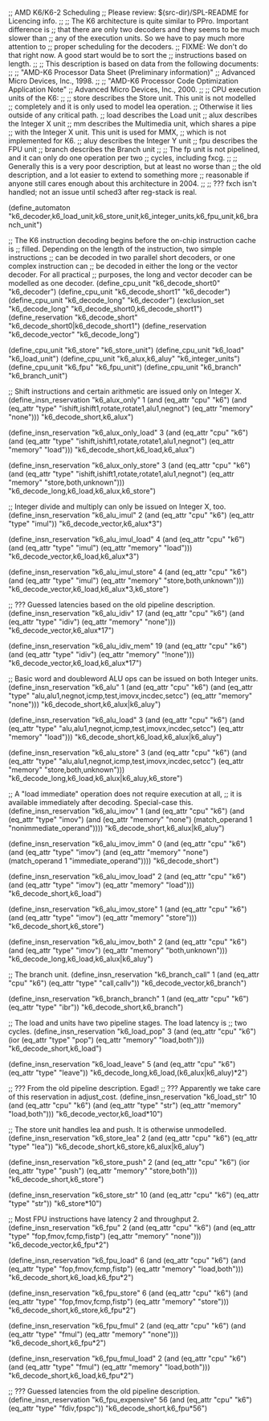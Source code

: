;; AMD K6/K6-2 Scheduling
;; Please review: $(src-dir)/SPL-README for Licencing info.
;;
;; The K6 architecture is quite similar to PPro.  Important difference is
;; that there are only two decoders and they seems to be much slower than
;; any of the execution units.  So we have to pay much more attention to
;; proper scheduling for the decoders.
;; FIXME: We don't do that right now.  A good start would be to sort the
;;        instructions based on length.
;;
;; This description is based on data from the following documents:
;;
;;    "AMD-K6 Processor Data Sheet (Preliminary information)"
;;    Advanced Micro Devices, Inc., 1998.
;;
;;    "AMD-K6 Processor Code Optimization Application Note"
;;    Advanced Micro Devices, Inc., 2000.
;;
;; CPU execution units of the K6:
;;
;; store	describes the Store unit.  This unit is not modelled
;;		completely and it is only used to model lea operation.
;;		Otherwise it lies outside of any critical path.
;; load		describes the Load unit
;; alux		describes the Integer X unit
;; mm		describes the Multimedia unit, which shares a pipe
;;		with the Integer X unit.  This unit is used for MMX,
;;		which is not implemented for K6.
;; aluy		describes the Integer Y unit
;; fpu		describes the FPU unit
;; branch	describes the Branch unit
;;
;; The fp unit is not pipelined, and it can only do one operation per two
;; cycles, including fxcg.
;;
;; Generally this is a very poor description, but at least no worse than
;; the old description, and a lot easier to extend to something more
;; reasonable if anyone still cares enough about this architecture in 2004.
;;
;; ??? fxch isn't handled; not an issue until sched3 after reg-stack is real.

(define_automaton "k6_decoder,k6_load_unit,k6_store_unit,k6_integer_units,k6_fpu_unit,k6_branch_unit")

;; The K6 instruction decoding begins before the on-chip instruction cache is
;; filled.  Depending on the length of the instruction, two simple instructions
;; can be decoded in two parallel short decoders, or one complex instruction can
;; be decoded in either the long or the vector decoder.  For all practical
;; purposes, the long and vector decoder can be modelled as one decoder.
(define_cpu_unit "k6_decode_short0" "k6_decoder")
(define_cpu_unit "k6_decode_short1" "k6_decoder")
(define_cpu_unit "k6_decode_long" "k6_decoder")
(exclusion_set "k6_decode_long" "k6_decode_short0,k6_decode_short1")
(define_reservation "k6_decode_short" "k6_decode_short0|k6_decode_short1")
(define_reservation "k6_decode_vector" "k6_decode_long")

(define_cpu_unit "k6_store" "k6_store_unit")
(define_cpu_unit "k6_load" "k6_load_unit")
(define_cpu_unit "k6_alux,k6_aluy" "k6_integer_units")
(define_cpu_unit "k6_fpu" "k6_fpu_unit")
(define_cpu_unit "k6_branch" "k6_branch_unit")

;; Shift instructions and certain arithmetic are issued only on Integer X.
(define_insn_reservation "k6_alux_only" 1
			 (and (eq_attr "cpu" "k6")
			      (and (eq_attr "type" "ishift,ishift1,rotate,rotate1,alu1,negnot")
				   (eq_attr "memory" "none")))
			 "k6_decode_short,k6_alux")

(define_insn_reservation "k6_alux_only_load" 3
			 (and (eq_attr "cpu" "k6")
			       (and (eq_attr "type" "ishift,ishift1,rotate,rotate1,alu1,negnot")
				    (eq_attr "memory" "load")))
			 "k6_decode_short,k6_load,k6_alux")

(define_insn_reservation "k6_alux_only_store" 3
			 (and (eq_attr "cpu" "k6")
			       (and (eq_attr "type" "ishift,ishift1,rotate,rotate1,alu1,negnot")
				    (eq_attr "memory" "store,both,unknown")))
			 "k6_decode_long,k6_load,k6_alux,k6_store")

;; Integer divide and multiply can only be issued on Integer X, too.
(define_insn_reservation "k6_alu_imul" 2
			 (and (eq_attr "cpu" "k6")
			      (eq_attr "type" "imul"))
			 "k6_decode_vector,k6_alux*3")

(define_insn_reservation "k6_alu_imul_load" 4
			 (and (eq_attr "cpu" "k6")
			      (and (eq_attr "type" "imul")
				   (eq_attr "memory" "load")))
			 "k6_decode_vector,k6_load,k6_alux*3")

(define_insn_reservation "k6_alu_imul_store" 4
			 (and (eq_attr "cpu" "k6")
			      (and (eq_attr "type" "imul")
				   (eq_attr "memory" "store,both,unknown")))
			 "k6_decode_vector,k6_load,k6_alux*3,k6_store")

;; ??? Guessed latencies based on the old pipeline description.
(define_insn_reservation "k6_alu_idiv" 17
			 (and (eq_attr "cpu" "k6")
			      (and (eq_attr "type" "idiv")
				   (eq_attr "memory" "none")))
			 "k6_decode_vector,k6_alux*17")

(define_insn_reservation "k6_alu_idiv_mem" 19
			 (and (eq_attr "cpu" "k6")
			      (and (eq_attr "type" "idiv")
				   (eq_attr "memory" "!none")))
			 "k6_decode_vector,k6_load,k6_alux*17")

;; Basic word and doubleword ALU ops can be issued on both Integer units.
(define_insn_reservation "k6_alu" 1
			 (and (eq_attr "cpu" "k6")
			      (and (eq_attr "type" "alu,alu1,negnot,icmp,test,imovx,incdec,setcc")
				   (eq_attr "memory" "none")))
			 "k6_decode_short,k6_alux|k6_aluy")

(define_insn_reservation "k6_alu_load" 3
			 (and (eq_attr "cpu" "k6")
			      (and (eq_attr "type" "alu,alu1,negnot,icmp,test,imovx,incdec,setcc")
				   (eq_attr "memory" "load")))
			 "k6_decode_short,k6_load,k6_alux|k6_aluy")

(define_insn_reservation "k6_alu_store" 3
			 (and (eq_attr "cpu" "k6")
			      (and (eq_attr "type" "alu,alu1,negnot,icmp,test,imovx,incdec,setcc")
				   (eq_attr "memory" "store,both,unknown")))
			 "k6_decode_long,k6_load,k6_alux|k6_aluy,k6_store")

;; A "load immediate" operation does not require execution at all,
;; it is available immediately after decoding.  Special-case this.
(define_insn_reservation "k6_alu_imov" 1
			 (and (eq_attr "cpu" "k6")
			      (and (eq_attr "type" "imov")
				   (and (eq_attr "memory" "none")
					(match_operand 1 "nonimmediate_operand"))))
			 "k6_decode_short,k6_alux|k6_aluy")

(define_insn_reservation "k6_alu_imov_imm" 0
			 (and (eq_attr "cpu" "k6")
			      (and (eq_attr "type" "imov")
				   (and (eq_attr "memory" "none")
					(match_operand 1 "immediate_operand"))))
			 "k6_decode_short")

(define_insn_reservation "k6_alu_imov_load" 2
			 (and (eq_attr "cpu" "k6")
			      (and (eq_attr "type" "imov")
				   (eq_attr "memory" "load")))
			 "k6_decode_short,k6_load")

(define_insn_reservation "k6_alu_imov_store" 1
			 (and (eq_attr "cpu" "k6")
			      (and (eq_attr "type" "imov")
				   (eq_attr "memory" "store")))
			 "k6_decode_short,k6_store")

(define_insn_reservation "k6_alu_imov_both" 2
			 (and (eq_attr "cpu" "k6")
			      (and (eq_attr "type" "imov")
				   (eq_attr "memory" "both,unknown")))
			 "k6_decode_long,k6_load,k6_alux|k6_aluy")

;; The branch unit.
(define_insn_reservation "k6_branch_call" 1
			 (and (eq_attr "cpu" "k6")
			      (eq_attr "type" "call,callv"))
			 "k6_decode_vector,k6_branch")

(define_insn_reservation "k6_branch_branch" 1
			 (and (eq_attr "cpu" "k6")
			      (eq_attr "type" "ibr"))
			 "k6_decode_short,k6_branch")

;; The load and units have two pipeline stages.  The load latency is
;; two cycles.
(define_insn_reservation "k6_load_pop" 3
			 (and (eq_attr "cpu" "k6")
			      (ior (eq_attr "type" "pop")
				   (eq_attr "memory" "load,both")))
			 "k6_decode_short,k6_load")

(define_insn_reservation "k6_load_leave" 5
			 (and (eq_attr "cpu" "k6")
			      (eq_attr "type" "leave"))
			 "k6_decode_long,k6_load,(k6_alux|k6_aluy)*2")

;; ??? From the old pipeline description.  Egad!
;; ??? Apparently we take care of this reservation in adjust_cost.
(define_insn_reservation "k6_load_str" 10
			 (and (eq_attr "cpu" "k6")
			      (and (eq_attr "type" "str")
				   (eq_attr "memory" "load,both")))
			 "k6_decode_vector,k6_load*10")

;; The store unit handles lea and push.  It is otherwise unmodelled.
(define_insn_reservation "k6_store_lea" 2
			 (and (eq_attr "cpu" "k6")
			      (eq_attr "type" "lea"))
			 "k6_decode_short,k6_store,k6_alux|k6_aluy")

(define_insn_reservation "k6_store_push" 2
			 (and (eq_attr "cpu" "k6")
			      (ior (eq_attr "type" "push")
				   (eq_attr "memory" "store,both")))
			 "k6_decode_short,k6_store")

(define_insn_reservation "k6_store_str" 10
			 (and (eq_attr "cpu" "k6")
			      (eq_attr "type" "str"))
			 "k6_store*10")

;; Most FPU instructions have latency 2 and throughput 2.
(define_insn_reservation "k6_fpu" 2
			 (and (eq_attr "cpu" "k6")
			      (and (eq_attr "type" "fop,fmov,fcmp,fistp")
				   (eq_attr "memory" "none")))
			 "k6_decode_vector,k6_fpu*2")

(define_insn_reservation "k6_fpu_load" 6
			 (and (eq_attr "cpu" "k6")
			      (and (eq_attr "type" "fop,fmov,fcmp,fistp")
				   (eq_attr "memory" "load,both")))
			 "k6_decode_short,k6_load,k6_fpu*2")

(define_insn_reservation "k6_fpu_store" 6
			 (and (eq_attr "cpu" "k6")
			      (and (eq_attr "type" "fop,fmov,fcmp,fistp")
				   (eq_attr "memory" "store")))
			 "k6_decode_short,k6_store,k6_fpu*2")

(define_insn_reservation "k6_fpu_fmul" 2
			 (and (eq_attr "cpu" "k6")
			      (and (eq_attr "type" "fmul")
				   (eq_attr "memory" "none")))
			 "k6_decode_short,k6_fpu*2")

(define_insn_reservation "k6_fpu_fmul_load" 2
			 (and (eq_attr "cpu" "k6")
			      (and (eq_attr "type" "fmul")
				   (eq_attr "memory" "load,both")))
			 "k6_decode_short,k6_load,k6_fpu*2")

;; ??? Guessed latencies from the old pipeline description.
(define_insn_reservation "k6_fpu_expensive" 56
			 (and (eq_attr "cpu" "k6")
			      (eq_attr "type" "fdiv,fpspc"))
			 "k6_decode_short,k6_fpu*56")

